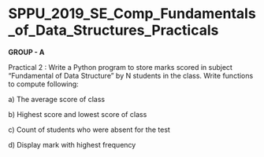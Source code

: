 # SPPU_2019_SE_Comp_Fundamentals_of_Data_Structures_Practicals

**GROUP - A**

Practical 2 : Write a Python program to store marks scored in subject “Fundamental of Data Structure” by N students in the class. Write functions to compute following:

a)	The average score of class

b)	Highest score and lowest score of class

c)	Count of students who were absent for the test

d)	Display mark with highest frequency
